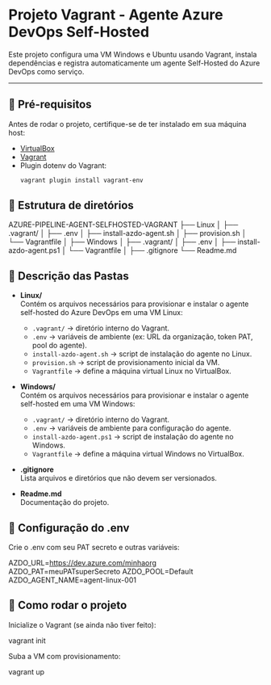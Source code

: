 
# Projeto Vagrant - Agente Azure DevOps Self-Hosted

Este projeto configura uma VM Windows e Ubuntu usando Vagrant, instala dependências e registra automaticamente um agente Self-Hosted do Azure DevOps como serviço.

---

## 🔹 Pré-requisitos

Antes de rodar o projeto, certifique-se de ter instalado em sua máquina host:

- [VirtualBox](https://www.virtualbox.org/)  
- [Vagrant](https://www.vagrantup.com/)  
- Plugin dotenv do Vagrant:  
  ```bash
  vagrant plugin install vagrant-env


## 🔹 Estrutura de diretórios

AZURE-PIPELINE-AGENT-SELFHOSTED-VAGRANT
├── Linux
│ ├── .vagrant/
│ ├── .env
│ ├── install-azdo-agent.sh
│ ├── provision.sh
│ └── Vagrantfile
│
├── Windows
│ ├── .vagrant/
│ ├── .env
│ ├── install-azdo-agent.ps1
│ └── Vagrantfile
│
├── .gitignore
└── Readme.md

## 🔹 Descrição das Pastas

- **Linux/**  
  Contém os arquivos necessários para provisionar e instalar o agente self-hosted do Azure DevOps em uma VM Linux:  
  - `.vagrant/` → diretório interno do Vagrant.  
  - `.env` → variáveis de ambiente (ex: URL da organização, token PAT, pool do agente).  
  - `install-azdo-agent.sh` → script de instalação do agente no Linux.  
  - `provision.sh` → script de provisionamento inicial da VM.  
  - `Vagrantfile` → define a máquina virtual Linux no VirtualBox.  

- **Windows/**  
  Contém os arquivos necessários para provisionar e instalar o agente self-hosted em uma VM Windows:  
  - `.vagrant/` → diretório interno do Vagrant.  
  - `.env` → variáveis de ambiente para configuração do agente.  
  - `install-azdo-agent.ps1` → script de instalação do agente no Windows.  
  - `Vagrantfile` → define a máquina virtual Windows no VirtualBox.  

- **.gitignore**  
  Lista arquivos e diretórios que não devem ser versionados.  

- **Readme.md**  
  Documentação do projeto.


## 🔹 Configuração do .env

Crie o .env com seu PAT secreto e outras variáveis:

AZDO_URL=https://dev.azure.com/minhaorg
AZDO_PAT=meuPATsuperSecreto
AZDO_POOL=Default
AZDO_AGENT_NAME=agent-linux-001


## 🔹 Como rodar o projeto

Inicialize o Vagrant (se ainda não tiver feito):

vagrant init


Suba a VM com provisionamento:

vagrant up
